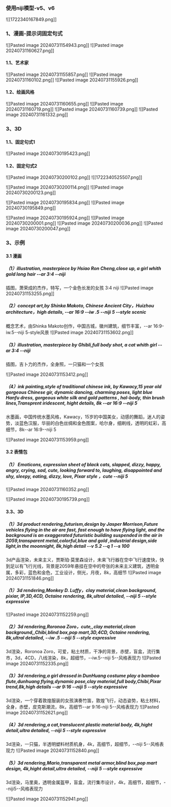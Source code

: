 
### 使用niji模型-v5、v6
![[1722340167849.png]]
### 1、漫画-提示词固定句式
![[Pasted image 20240731154943.png]]
![[Pasted image 20240731160627.png]]
#### 1.1、艺术家
![[Pasted image 20240731155857.png]]
![[Pasted image 20240731160102.png]]
![[Pasted image 20240731155926.png]]
#### 1.2、绘画风格
![[Pasted image 20240731160655.png]]
![[Pasted image 20240731160719.png]]
![[Pasted image 20240731160739.png]]
![[Pasted image 20240731161332.png]]
### 3、3D

#### 1.1、固定句式1

![[Pasted image 20240730195423.png]]
#### 1.2、固定句式2


![[Pasted image 20240730200102.png]]
![[1722340525507.png]]

![[Pasted image 20240730200114.png]]
![[Pasted image 20240730200123.png]]


![[Pasted image 20240730195834.png]]
![[Pasted image 20240730195849.png]]



![[Pasted image 20240730195924.png]]
![[Pasted image 20240730200001.png]]
![[Pasted image 20240730200036.png]]
![[Pasted image 20240730200047.png]]

### 3、示例
#### 3.1 漫画
##### （1）illustration, masterpiece by Hsiao Ron Cheng,close up, a girl whith gold long hair --ar 3:4 --niji
插图，萧荣成的杰作，特写，一个金色长发的女孩  3:4 niji
![[Pasted image 20240731153255.png]]

##### （2）concept art,by Shinka Makoto, Chinese Ancient City，Huizhou architecture，high details, --ar 16:9 --iw .5 --niji 5 --style scenic
概念艺术，由Shinka Makoto创作，中国古城，徽州建筑，细节丰富，--ar 16:9-iw.5--niji 5-style风景
![[Pasted image 20240731153602.png]]

##### （3）illustration, masterpiece by Ghibli,full body shot, a cat whith girl --ar 3:4 --niji
插图，吉卜力的杰作，全身照，一只猫和一个女孩

![[Pasted image 20240731153412.png]]
##### （4）ink painting,style of traditional chinese ink, by Kawacy,15 year old gorgeous Chinese gir, dynamic dancing, charming poses, light blue Hanfu dress, gorgeous white silk and gold patterns , hal-body, thin brush lines,Transprent iridescent, hight details, 8k --ar 16:9 --niji 5

水墨画，中国传统水墨风格，Kawacy，15岁的中国美女，动感的舞蹈，迷人的姿势，淡蓝色汉服，华丽的白色丝绸和金色图案，哈尔身，细刷线，透明的虹彩，高细节，8k--ar 16:9--niji 5

![[Pasted image 20240731153959.png]]

#### 3.2 表情包
##### （1） Emoticons, expression sheet of black cats, slapped, dizzy, happy, angry, crying, sad, cute, looking forward to, laughing, disappointed and shy, sleepy, eating, dizzy, love, Pixar style ，cute --niji 5

![[Pasted image 20240731160352.png]]



![[Pasted image 20240730195739.png]]
#### 3.3、3D 
##### （1）3d product rendering,futurism,design by Jasper Morrison,Future vehicles flying in the air are fast, fast enough to have flying light, and the background is an exaggerated futuristic building suspended in the air in 2059,transparent metal,colorful,blue and gold ,industrial design,side light,in the moonnight, 8k,high detail --v 5.2 --q 1 --s 100

3d产品渲染，未来主义，贾斯珀·莫里森设计，未来飞行器在空中飞行速度快，快到足以有飞行光线，背景是2059年悬挂在空中的夸张的未来主义建筑，透明金属，多彩，蓝色和金色，工业设计，侧光，月夜，8k，高细节
![[Pasted image 20240731151846.png]]

##### （1）3d rendering,Monkey D. Luffy，clay material,clean background, pixiar, IP,3D,4CD, Octaine rendering, 8k,ultral detailed, --niji 5 --style expressive

![[Pasted image 20240731152259.png]]

##### （2）3d rendering,Roronoa Zoro，cute,,clay material,clean background,,Chibi,blind box,pop mart,3D,4CD, Octaine rendering, 8k,ultral detailed, --iw .5 --niji 5 --style expressive

3d渲染，Roronoa Zoro，可爱，粘土材质，干净的背景，赤壁，盲盒，流行集市，3d，4CD，八线渲染，8k，超细节，--iw.5--niji 5--风格表现力
![[Pasted image 20240731152335.png]]
##### （3）3d rendering,a girl dressed in DunHuang costume play a bamboo flute,dunhuang flying,dynamic pose,clay material,full body,Chibi,Pixar trend,8k,high details --ar 9:16 --niji 5 --style expressive

3d渲染，一个穿着敦煌服装的女孩演奏竹笛，敦煌飞行，动态姿势，粘土材料，全身，赤壁，皮克斯潮流，8k，高细节--ar 9:16-niji 5--风格表现力
![[Pasted image 20240731152621.png]]
##### （4）3d rendering,a cat,translucent plastic material body, 4k,hight detail,ultra detailed, --niji 5 --style expressive

3d渲染，一只猫，半透明塑料材质机身，4k，高细节，超细节，--niji 5--风格表现力
![[Pasted image 20240731152840.png]]
##### （5）3d rendering,Mario,transparent metal armor,blind box,pop mart design, 4k,hight detail,ultra detailed, --niji 5 --style expressive

3d渲染，马里奥，透明金属盔甲，盲盒，流行集市设计，4k，高细节，超细节，--niji5--风格表现力

![[Pasted image 20240731152941.png]]